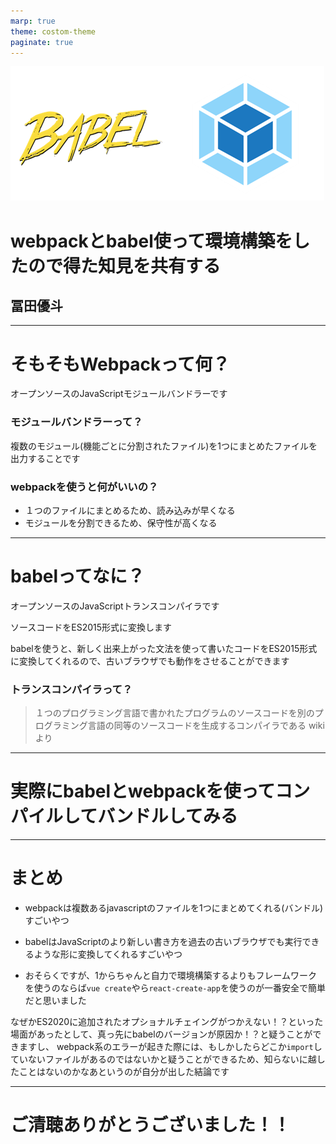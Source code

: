 ```yaml
---
marp: true
theme: costom-theme
paginate: true
---
```

<!-- class: slide1 -->

![w:500](./image/babel-webpack.png)
# webpackとbabel使って環境構築をしたので得た知見を共有する
## 冨田優斗
---
<!-- class: slide2 -->
# そもそもWebpackって何？

オープンソースのJavaScriptモジュールバンドラーです

### モジュールバンドラーって？
複数のモジュール(機能ごとに分割されたファイル)を1つにまとめたファイルを出力することです

### webpackを使うと何がいいの？
- １つのファイルにまとめるため、読み込みが早くなる
- モジュールを分割できるため、保守性が高くなる

---

# babelってなに？
<!-- class: slide3 -->
オープンソースのJavaScriptトランスコンパイラです

ソースコードをES2015形式に変換します

babelを使うと、新しく出来上がった文法を使って書いたコードをES2015形式に変換してくれるので、古いブラウザでも動作をさせることができます

### トランスコンパイラって？
> １つのプログラミング言語で書かれたプログラムのソースコードを別のプログラミング言語の同等のソースコードを生成するコンパイラである
wikiより

---
# 実際にbabelとwebpackを使ってコンパイルしてバンドルしてみる

---

# まとめ
- webpackは複数あるjavascriptのファイルを1つにまとめてくれる(バンドル)すごいやつ

- babelはJavaScriptのより新しい書き方を過去の古いブラウザでも実行できるような形に変換してくれるすごいやつ

- おそらくですが、1からちゃんと自力で環境構築するよりもフレームワークを使うのならば`vue create`やら`react-create-app`を使うのが一番安全で簡単だと思いました

なぜかES2020に追加されたオプショナルチェイングがつかえない！？といった場面があったとして、真っ先にbabelのバージョンが原因か！？と疑うことができますし、
webpack系のエラーが起きた際には、もしかしたらどこか`import`していないファイルがあるのではないかと疑うことができるため、知らないに越したことはないのかなあというのが自分が出した結論です

---

# ご清聴ありがとうございました！！



